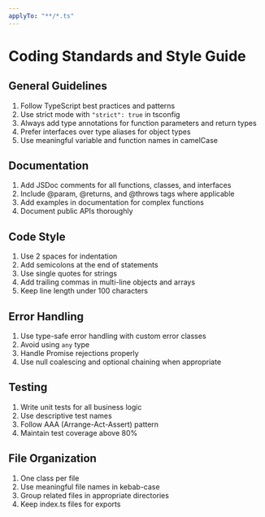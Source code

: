 ```yaml
---
applyTo: "**/*.ts"
---
```


# Coding Standards and Style Guide

## General Guidelines

1. Follow TypeScript best practices and patterns
2. Use strict mode with `"strict": true` in tsconfig
3. Always add type annotations for function parameters and return types
4. Prefer interfaces over type aliases for object types
5. Use meaningful variable and function names in camelCase

## Documentation

1. Add JSDoc comments for all functions, classes, and interfaces
2. Include @param, @returns, and @throws tags where applicable
3. Add examples in documentation for complex functions
4. Document public APIs thoroughly

## Code Style

1. Use 2 spaces for indentation
2. Add semicolons at the end of statements
3. Use single quotes for strings
4. Add trailing commas in multi-line objects and arrays
5. Keep line length under 100 characters

## Error Handling

1. Use type-safe error handling with custom error classes
2. Avoid using `any` type
3. Handle Promise rejections properly
4. Use null coalescing and optional chaining when appropriate

## Testing

1. Write unit tests for all business logic
2. Use descriptive test names
3. Follow AAA (Arrange-Act-Assert) pattern
4. Maintain test coverage above 80%

## File Organization

1. One class per file
2. Use meaningful file names in kebab-case
3. Group related files in appropriate directories
4. Keep index.ts files for exports

